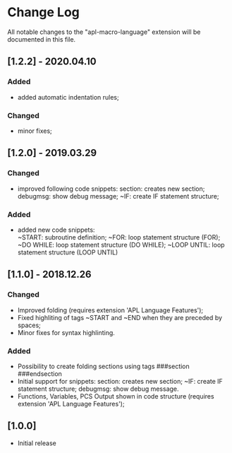 # Change Log
All notable changes to the "apl-macro-language" extension will be documented in this file.


## [1.2.2] - 2020.04.10

### Added
- added automatic indentation rules;

### Changed
- minor fixes;

## [1.2.0] - 2019.03.29

### Changed
- improved following code snippets:
    section:        creates new section;
    debugmsg:       show debug message;
    ~IF:            create IF statement structure;

### Added
- added new code snippets:  
    ~START:         subroutine definition;
    ~FOR:           loop statement structure (FOR);
    ~DO WHILE:      loop statement structure (DO WHILE);
    ~LOOP UNTIL:    loop statement structure (LOOP UNTIL)

## [1.1.0] - 2018.12.26

### Changed
- Improved folding (requires extension 'APL Language Features');
- Fixed highliting of tags ~START and ~END when they are preceded by spaces;
- Minor fixes for syntax highlinting.

### Added
- Possibility to create folding sections using tags ###section ###endsection
- Initial support for snippets:
    section: creates new section;
    ~IF: create IF statement structure;
    debugmsg: show debug message.
- Functions, Variables, PCS Output shown in code structure (requires extension 'APL Language Features');

## [1.0.0]
- Initial release
